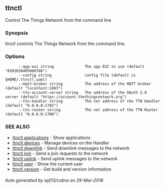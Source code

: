 ## ttnctl

Control The Things Network from the command line

### Synopsis


ttnctl controls The Things Network from the command line.

### Options

```
      --app-eui string              The app EUI to use (default "0102030405060708")
      --config string               config file (default is $HOME/.ttnctl.yaml)
      --mqtt-broker string          The address of the MQTT broker (default "localhost:1883")
      --ttn-account-server string   The address of the OAuth 2.0 server (default "https://account.thethingsnetwork.org")
      --ttn-handler string          The net address of the TTN Handler (default "0.0.0.0:1782")
      --ttn-router string           The net address of the TTN Router (default "0.0.0.0:1700")
```

### SEE ALSO
* [ttnctl applications](ttnctl_applications)	 - Show applications
* [ttnctl devices](ttnctl_devices)	 - Manage devices on the Handler
* [ttnctl downlink](ttnctl_downlink)	 - Send downlink messages to the network
* [ttnctl join](ttnctl_join)	 - Send a join requests to the network
* [ttnctl uplink](ttnctl_uplink)	 - Send uplink messages to the network
* [ttnctl user](ttnctl_user)	 - Show the current user
* [ttnctl version](ttnctl_version)	 - Get build and version information

###### Auto generated by spf13/cobra on 29-Mar-2016

